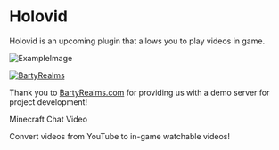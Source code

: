 # Holovid
Holovid is an upcoming plugin that allows you to play videos in game.

![ExampleImage](https://i.imgur.com/JmZn6gb.gif)

[![BartyRealms](https://i.imgur.com/OCZBTxm.png)](https://bartyrealms.com/)

Thank you to [BartyRealms.com](https://bartyrealms.com) for providing us with a demo server for project development!

Minecraft Chat Video

Convert videos from YouTube to in-game watchable videos!
